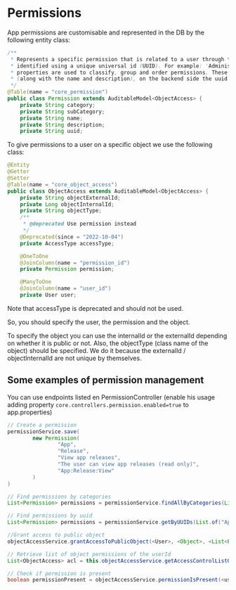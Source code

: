 # Permissions

App permissions are customisable and represented in the DB by the following entity class: 

```java
/**
 * Represents a specific permission that is related to a user through the {@link ObjectAccess} entity The permission is
 * identified using a unique universal id (UUID). For example: 'Administration:Users:Delete'. Category and subCategory
 * properties are used to classify, group and order permissions. These are used in the ui that is shown to the user
 * (along with the name and description), on the backend side the uuid is used
 */
@Table(name = "core_permission")
public class Permission extends AuditableModel<ObjectAccess> {
    private String category;
    private String subCategory;
    private String name;
    private String description;
    private String uuid;
```

To give permissions to a user on a specific object we use the following class:

```java
@Entity
@Getter
@Setter
@Table(name = "core_object_access")
public class ObjectAccess extends AuditableModel<ObjectAccess> {
    private String objectExternalId;
    private Long objectInternalId;
    private String objectType;
    /**
     * @deprecated Use permission instead
     */
    @Deprecated(since = "2022-10-04")
    private AccessType accessType;

    @OneToOne
    @JoinColumn(name = "permission_id")
    private Permission permission;

    @ManyToOne
    @JoinColumn(name = "user_id")
    private User user;
```

Note that accessType is deprecated and should not be used.

So, you should specify the user, the permission and the object.

To specify the object you can use the internalId or the externalId depending on whether it is public or not.
Also, the objectType (class name of the object) should be specified. We do it because the externalId / objectInternalId are not unique by themselves.

## Some examples of permission management
You can use endpoints listed en PermissionController (enable his usage adding property `core.controllers.permission.enabled=true` to app.properties)

```java
// Create a permission
permissionService.save(
        new Permission(
                "App", 
                "Release", 
                "View app releases", 
                "The user can view app releases (read only)", 
                "App:Release:View"
        )
)
```

```java
// Find permissions by categories
List<Permission> permissions = permissionService.findAllByCategories(List.of("App", "Purchase"));
```

```java
// Find permissions by uuid
List<Permission> permissions = permissionService.getByUUIDs(List.of("App:Release:View"));
```

```java
//Grant access to public object
objectAccessService.grantAccessToPublicObject(<User>, <Object>, <List<Permissions>>);
```

```java
// Retrieve list of object permissions of the userId
List<ObjectAccess> acl = this.objectAccessService.getAccessControlListOfPublicObject(<userId>, <PublicModel>);
```

```java
// Check if permission is present
boolean permissionPresent = objectAccessService.permissionIsPresent(<userId>, <objectExternalId>, <Object.Class>, <permissionUuid>);
```